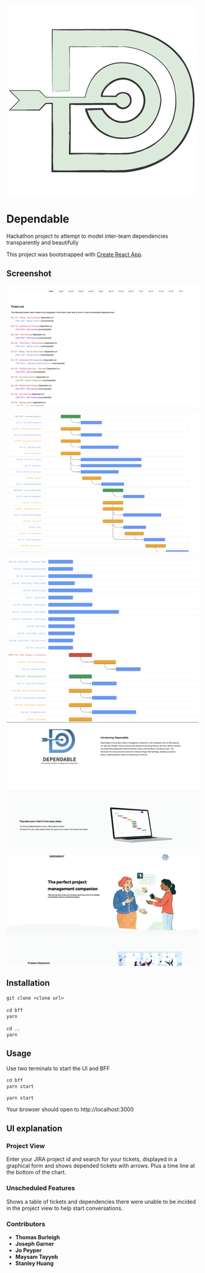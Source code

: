 ![logo](./media/LOGO.png)

# Dependable

Hackathon project to attempt to model inter-team dependencies transparently and beautifully

This project was bootstrapped with [Create React App](https://github.com/facebook/create-react-app).

## Screenshot

![screen1](./media/screenshot1.png)

![screen2](./media/improveGantt.png)

![improve](./media/improveGantt2.png)

![screen3](./media/screenshot3.png)

![screen4](./media/screenshot4.png)

## Installation

```
git clone <clone url>

cd bff
yarn

cd ..
yarn
```

## Usage

Use two terminals to start the UI and BFF

```
cd bff
yarn start
```

```
yarn start
```

Your browser should open to http://localhost:3000

## UI explanation

### Project View

Enter your JIRA project id and search for your tickets, displayed in a graphical form and shows depended tickets with arrows. Plus a time line at the bottom of the chart.

### Unscheduled Features

Shows a table of tickets and dependencies there were unable to be incided in the project view to help start conversations.

### Contributors

- **Thomas Burleigh**
- **Joseph Garner**
- **Jo Peyper**
- **Maysam Tayyeb**
- **Stanley Huang**
